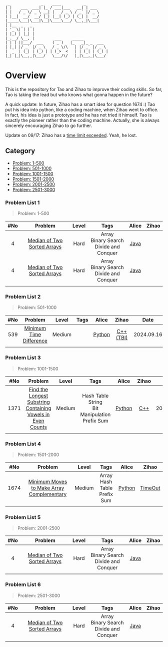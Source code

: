 ```text
 _              _    ____          _   
| |    ___  ___| |_ / ___|___   __| | ___
| |   / _ \/ _ \ __| |   / _ \ / _` |/ _ \ 
| |__|  __/  __/ |_| |__| (_) | (_| |  __/  
|_____\___|\___|\__|\____\___/ \__,_|\___|  
| |__  _   _
| '_ \| | | | 
| |_) | |_| |
|_.__/ \__, |         ___     _____
| | | ||___/  ___    ( _ )   |_   _|_ _  ___ 
| |_| |/ _` |/ _ \   / _ \/\   | |/ _` |/ _ \ 
|  _  | (_| | (_) | | (_>  <   | | (_| | (_) |
|_| |_|\__,_|\___/   \___/\/   |_|\__,_|\___/ 
```
# Overview

This is the repository for Tao and Zihao to improve their coding skills. So far, Tao is taking the lead but who knows what gonna happen in the future?

A quick update:
In future, Zihao has a smart idea for question 1674 :) Tao put his idea into python, like a coding machine, when Zihao went to office.
In fact, his idea is just a prototype and he has not tried it himself. Tao is exactly the pioneer rather than the coding machine. Actually, she is always sincerely encouraging Zihao to go further.

Update on 09/17: Zihao has a [time limit exceeded](c++\1674-minimum-moves-to-make-array-complementary.cpp). Yeah, he lost.

## Category
+ [Problem: 1-500](#problem-list-1)
+ [Problem: 501-1000](#problem-list-2)
+ [Problem: 1001-1500](#problem-list-3)
+ [Problem: 1501-2000](#problem-list-4)
+ [Problem: 2001-2500](#problem-list-5)
+ [Problem: 2501-3000](#problem-list-6)

### Problem List 1

> Problem: 1-500

|#No|Problem|Level|Tags|Alice|Zihao|
|:-:|:-----:|:---:|:--:|:---:|:---:|
|4|[Median of Two Sorted Arrays](https://leetcode.com/problems/median-of-two-sorted-arrays/description/)|Hard|Array<br>Binary Search<br>Divide and Conquer|[Java](java\4-median-of-two-sorted-arrays.java)||
|4|[Median of Two Sorted Arrays](https://leetcode.com/problems/median-of-two-sorted-arrays/description/)|Hard|Array<br>Binary Search<br>Divide and Conquer|[Java](java\4-median-of-two-sorted-arrays.java)||
|||||||

### Problem List 2

> Problem: 501-1000

|#No|Problem|Level|Tags|Alice|Zihao|Date|
|:-:|:-----:|:---:|:--:|:---:|:---:|:--:|
|539|[Minimum Time Difference](https://leetcode.com/problems/minimum-time-difference/description/)|Medium||[Python](python\539-minimum-time-difference.py)|[C++(TBI)](c++\539-minimum-time-difference.cpp)|2024.09.16|
|||||||

### Problem List 3

> Problem: 1001-1500

|#No|Problem|Level|Tags|Alice|Zihao|Date|
|:-:|:-----:|:---:|:--:|:---:|:---:|:--:|
|1371|[Find the Longest Substring Containing Vowels in Even Counts](https://leetcode.com/problems/find-the-longest-substring-containing-vowels-in-even-counts/description/)|Medium|Hash Table<br>String<br>Bit Manipulation<br>Prefix Sum|[Python](python\1371-find-the-longest-substring-containing-vowels-in-even-counts.py)|[C++](c++\1371-find-the-longest-substring-containing-vowels-in-even-counts.cpp)|2024.09.15|
|||||||

### Problem List 4

> Problem: 1501-2000

|#No|Problem|Level|Tags|Alice|Zihao|
|:-:|:-----:|:---:|:--:|:---:|:---:|
|1674|[Minimum Moves to Make Array Complementary](https://leetcode.com/problems/minimum-moves-to-make-array-complementary/description/)|Medium|Array<br>Hash Table<br>Prefix Sum|[Python](python\1674-minimum-moves-to-make-array-complementary.py)|[TimeOut](c++\1674-minimum-moves-to-make-array-complementary.cpp)|2024.09.16|
|||||||

### Problem List 5

> Problem: 2001-2500

|#No|Problem|Level|Tags|Alice|Zihao|
|:-:|:-----:|:---:|:--:|:---:|:---:|
|4|[Median of Two Sorted Arrays](https://leetcode.com/problems/median-of-two-sorted-arrays/description/)|Hard|Array<br>Binary Search<br>Divide and Conquer|[Java](java\4-median-of-two-sorted-arrays.java)||
|||||||

### Problem List 6

> Problem: 2501-3000

|#No|Problem|Level|Tags|Alice|Zihao|
|:-:|:-----:|:---:|:--:|:---:|:---:|
|4|[Median of Two Sorted Arrays](https://leetcode.com/problems/median-of-two-sorted-arrays/description/)|Hard|Array<br>Binary Search<br>Divide and Conquer|[Java](java\4-median-of-two-sorted-arrays.java)||
|||||||



